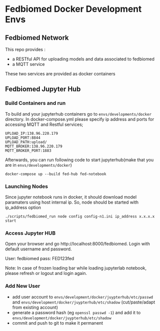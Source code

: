 # Fedbiomed Docker Development Envs

## Fedbiomed Network

This repo provides :

* a RESTful API for uploading models and data associated to fedbiomed
* a MQTT service

These two services are provided as docker containers


## Fedbiomed Jupyter Hub

### Build Containers and run

To build and your jupyterhub containers go to `envs/developments/docker` directory. In docker-compose.yml please specify ip address and ports for accessing MQTT and Restful services;

```
UPLOAD_IP:138.96.220.179
UPLOAD_PORT:8844
UPLOAD_PATH:upload/
MQTT_BROKER:138.96.220.179
MQTT_BROKER_PORT:1883
```

Afterwards, you can run following code to start jupyterhub(make that you are in `envs/developments/docker`)

`docker-compose up --build fed-hub fed-notebook`

### Launching Nodes 
Since jupyter notebook runs in docker, it should download model paramaters using host internal ip. So, node should be started with ip_address option

```
./scripts/fedbiomed_run node config config-n1.ini ip_address x.x.x.x start
```

### Access Jupyter HUB
Open your browser and go http://localhost:8000/fedbiomed. Login with default username and password.

User: fedbiomed
pass: FED123fed

Note: In case of frozen loading bar while loading jupyterlab notebook, please refresh or logout and login again. 

### Add New User

* add user account to `envs/development/docker/juypterhub/etc/passwd` and `envs/development/docker/juypterhub/etc/shadow` (cut/paste/adapt from existing account)
* generate a password hash (eg `openssl passwd -1`) and add it to `envs/development/docker/juypterhub/etc/shadow`
* commit and push to git to make it permanent
